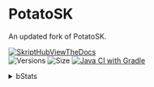 # PotatoSK
An updated fork of PotatoSK.

[![SkriptHubViewTheDocs](http://skripthub.net/static/addon/ViewTheDocsButton.png)](http://skripthub.net/docs/?addon=PotatoSK)<br>
![Versions](https://img.shields.io/github/v/release/JuniorWolfgamingDE/NuPotatoSKK) ![Size](https://img.shields.io/github/repo-size/JuniorWolfgamingDE/NuPotatoSK) [![Java CI with Gradle](https://github.com/JuniorWolfgamingDE/NuPotatoSK/actions/workflows/build.yml/badge.svg)](https://github.com/JuniorWolfgamingDE/NuPotatoSK/actions/workflows/build.yml)
<details>
<summary>bStats</summary>  
  
![bStats](https://bstats.org/signatures/bukkit/nupotatosk.svg)

</details>

